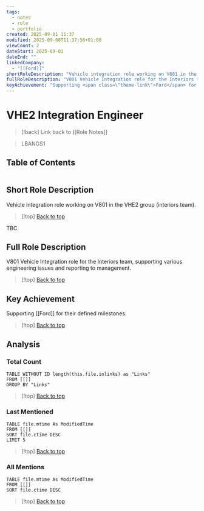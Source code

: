 ```yaml
---
tags:
  - notes
  - role
  - portfolio
created: 2025-09-01 11:37
modified: 2025-09-08T11:37:56+01:00
viewCount: 2
dateStart: 2025-09-01
dateEnd: ""
linkedCompany:
  - "[[Ford]]"
shortRoleDescription: "Vehicle integration role working on V801 in the VHE2 group (interiors team)."
fullRoleDescription: "V801 Vehicle Integration role for the Interiors team, supporting various engineering issues and reporting to management."
keyAchievement: "Supporting <span class=\"theme-link\">Ford</span> for their defined milestones."
---
```

# VHE2 Integration Engineer

> [!back] Link back to [[Role Notes]]

> LBANGS1

## Table of Contents
```table-of-contents
```

## Short Role Description

Vehicle integration role working on V801 in the VHE2 group (interiors team).

>[!top] [Back to top](#Table%20of%20Contents)

TBC

## Full Role Description

V801 Vehicle Integration role for the Interiors team, supporting various engineering issues and reporting to management.

>[!top] [Back to top](#Table%20of%20Contents)

## Key Achievement

Supporting [[Ford]] for their defined milestones.

>[!top] [Back to top](#Table%20of%20Contents)

## Analysis

### Total Count

```dataview
TABLE WITHOUT ID length(this.file.inlinks) as "Links"
FROM [[]]
GROUP BY "Links"
```

>[!top] [Back to top](#Table%20of%20Contents)

### Last Mentioned

```dataview
TABLE file.mtime As ModifiedTime
FROM [[]]
SORT file.ctime DESC
LIMIT 5
```

>[!top] [Back to top](#Table%20of%20Contents)

### All Mentions

```dataview
TABLE file.mtime As ModifiedTime
FROM [[]]
SORT file.ctime DESC
```

>[!top] [Back to top](#Table%20of%20Contents)